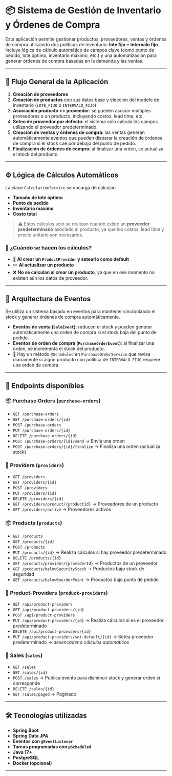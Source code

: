 # 📦 Sistema de Gestión de Inventario y Órdenes de Compra

Esta aplicación permite gestionar productos, proveedores, ventas y órdenes de compra utilizando dos políticas de inventario: **lote fijo** e **intervalo fijo**. Incluye lógica de cálculo automático de campos clave (como punto de pedido, lote óptimo, inventario máximo, etc.) y una automatización para generar órdenes de compra basadas en la demanda y las ventas.

---

## 🔄 Flujo General de la Aplicación

1. **Creación de proveedores**
2. **Creación de productos** con sus datos base y elección del modelo de inventario (`LOTE_FIJO` o `INTERVALO_FIJO`)
3. **Asociación producto ↔ proveedor**: se pueden asociar múltiples proveedores a un producto, incluyendo costos, lead time, etc.
4. **Seteo de proveedor por defecto**: el sistema solo calcula los campos utilizando el proveedor predeterminado.
5. **Creación de ventas y órdenes de compra**: las ventas generan automáticamente eventos que pueden disparar la creación de órdenes de compra si el stock cae por debajo del punto de pedido.
6. **Finalización de órdenes de compra**: al finalizar una orden, se actualiza el stock del producto.

---

## ⚙️ Lógica de Cálculos Automáticos

La clase `CalculationService` se encarga de calcular:

- **Tamaño de lote óptimo**
- **Punto de pedido**
- **Inventario máximo**
- **Costo total**

> ⚠️ Estos cálculos solo se realizan cuando existe un **proveedor predeterminado** asociado al producto, ya que los costos, lead time y precio unitario son necesarios.

### 🧠 ¿Cuándo se hacen los cálculos?

- 🔄 **Al crear un `ProductProvider` y setearlo como default**
- ✏️ **Al actualizar un producto**
- ❌ **No se calculan al crear un producto**, ya que en ese momento no existen aún los datos de proveedor.

---

## 📡 Arquitectura de Eventos

Se utiliza un sistema basado en eventos para mantener sincronizado el stock y generar órdenes de compra automáticamente.

- **Eventos de venta (`SaleEvent`)**: reducen el stock y pueden generar automáticamente una orden de compra si el stock baja del punto de pedido.
- **Eventos de orden de compra (`PurchaseOrderEvent`)**: al finalizar una orden, se incrementa el stock del producto.
- 🔁 Hay un método `@Scheduled` en `PurchaseOrderService` que revisa diariamente si algún producto con política de `INTERVALO_FIJO` requiere una orden de compra.

---

## 📘 Endpoints disponibles

### 📦 Purchase Orders (`purchase-orders`)
- `GET /purchase-orders`
- `GET /purchase-orders/{id}`
- `POST /purchase-orders`
- `PUT /purchase-orders/{id}`
- `DELETE /purchase-orders/{id}`
- `POST /purchase-orders/{id}/send` → Envía una orden
- `POST /purchase-orders/{id}/finalize` → Finaliza una orden (actualiza stock)

### 🧾 Providers (`providers`)
- `GET /providers`
- `GET /providers/{id}`
- `POST /providers`
- `PUT /providers/{id}`
- `DELETE /providers/{id}`
- `GET /providers/product/{productId}` → Proveedores de un producto
- `GET /providers/active` → Proveedores activos

### 📦 Products (`products`)
- `GET /products`
- `GET /products/{id}`
- `POST /products`
- `PUT /products/{id}` → Realiza cálculos si hay proveedor predeterminado
- `DELETE /products/{id}`
- `GET /products/provider/{providerId}` → Productos de un proveedor
- `GET /products/belowSecurityStock` → Productos bajo stock de seguridad
- `GET /products/belowReorderPoint` → Productos bajo punto de pedido

### 🔗 Product-Providers (`product-providers`)
- `GET /api/product-providers`
- `GET /api/product-providers/{id}`
- `POST /api/product-providers` 
- `PUT /api/product-providers/{id}`  → Realiza cálculos si es el proveedor predeterminado
- `DELETE /api/product-providers/{id}`
- `PUT /api/product-providers/set-default/{id}` → Setea proveedor predeterminado → *desencadena cálculos automáticos*

### 🛒 Sales (`sales`)
- `GET /sales`
- `GET /sales/{id}`
- `POST /sales` → Publica evento para disminuir stock y generar orden si corresponde
- `DELETE /sales/{id}`
- `GET /sales/paged` → Paginado

---

## 🛠️ Tecnologías utilizadas

- **Spring Boot**
- **Spring Data JPA**
- **Eventos con `@EventListener`**
- **Tareas programadas con `@Scheduled`**
- **Java 17+**
- **PostgreSQL**
- **Docker (opcional)**

---
